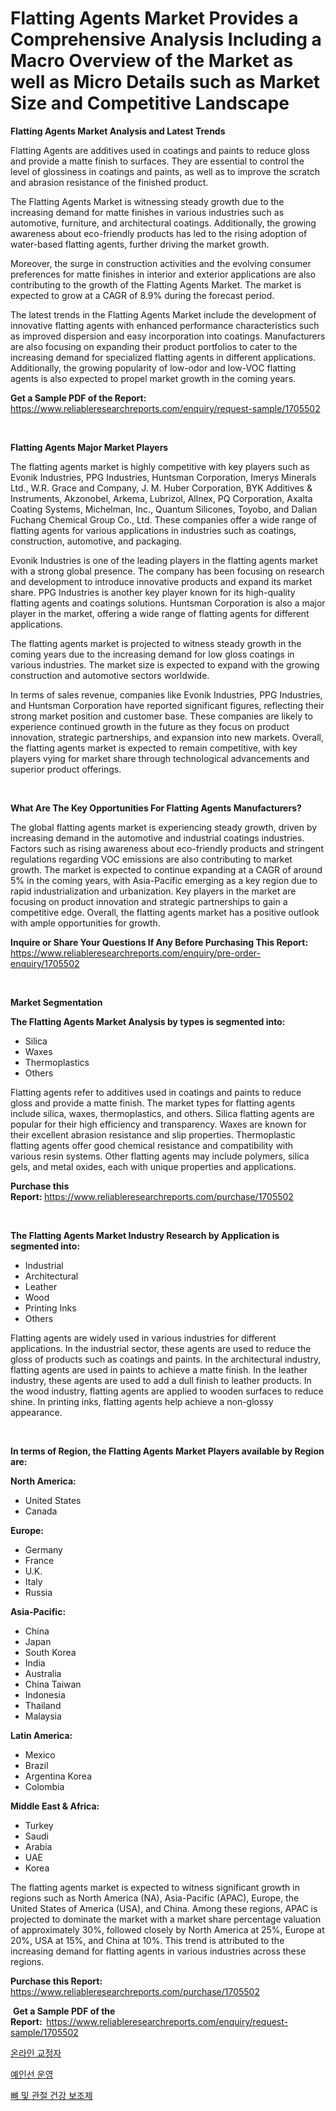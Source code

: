<p><h1>Flatting Agents Market Provides a Comprehensive Analysis Including a Macro Overview of the Market as well as Micro Details such as Market Size and Competitive Landscape</h1></p><p><strong>Flatting Agents Market Analysis and Latest Trends</strong></p>
<p><p>Flatting Agents are additives used in coatings and paints to reduce gloss and provide a matte finish to surfaces. They are essential to control the level of glossiness in coatings and paints, as well as to improve the scratch and abrasion resistance of the finished product.</p><p>The Flatting Agents Market is witnessing steady growth due to the increasing demand for matte finishes in various industries such as automotive, furniture, and architectural coatings. Additionally, the growing awareness about eco-friendly products has led to the rising adoption of water-based flatting agents, further driving the market growth.</p><p>Moreover, the surge in construction activities and the evolving consumer preferences for matte finishes in interior and exterior applications are also contributing to the growth of the Flatting Agents Market. The market is expected to grow at a CAGR of 8.9% during the forecast period.</p><p>The latest trends in the Flatting Agents Market include the development of innovative flatting agents with enhanced performance characteristics such as improved dispersion and easy incorporation into coatings. Manufacturers are also focusing on expanding their product portfolios to cater to the increasing demand for specialized flatting agents in different applications. Additionally, the growing popularity of low-odor and low-VOC flatting agents is also expected to propel market growth in the coming years.</p></p>
<p><strong>Get a Sample PDF of the Report:&nbsp;</strong> <a href="https://www.reliableresearchreports.com/enquiry/request-sample/1705502">https://www.reliableresearchreports.com/enquiry/request-sample/1705502</a></p>
<p>&nbsp;</p>
<p><strong>Flatting Agents Major Market Players</strong></p>
<p><p>The flatting agents market is highly competitive with key players such as Evonik Industries, PPG Industries, Huntsman Corporation, Imerys Minerals Ltd., W.R. Grace and Company, J. M. Huber Corporation, BYK Additives & Instruments, Akzonobel, Arkema, Lubrizol, Allnex, PQ Corporation, Axalta Coating Systems, Michelman, Inc., Quantum Silicones, Toyobo, and Dalian Fuchang Chemical Group Co., Ltd. These companies offer a wide range of flatting agents for various applications in industries such as coatings, construction, automotive, and packaging.</p><p>Evonik Industries is one of the leading players in the flatting agents market with a strong global presence. The company has been focusing on research and development to introduce innovative products and expand its market share. PPG Industries is another key player known for its high-quality flatting agents and coatings solutions. Huntsman Corporation is also a major player in the market, offering a wide range of flatting agents for different applications.</p><p>The flatting agents market is projected to witness steady growth in the coming years due to the increasing demand for low gloss coatings in various industries. The market size is expected to expand with the growing construction and automotive sectors worldwide.</p><p>In terms of sales revenue, companies like Evonik Industries, PPG Industries, and Huntsman Corporation have reported significant figures, reflecting their strong market position and customer base. These companies are likely to experience continued growth in the future as they focus on product innovation, strategic partnerships, and expansion into new markets. Overall, the flatting agents market is expected to remain competitive, with key players vying for market share through technological advancements and superior product offerings.</p></p>
<p>&nbsp;</p>
<p><strong>What Are The Key Opportunities For Flatting Agents Manufacturers?</strong></p>
<p><p>The global flatting agents market is experiencing steady growth, driven by increasing demand in the automotive and industrial coatings industries. Factors such as rising awareness about eco-friendly products and stringent regulations regarding VOC emissions are also contributing to market growth. The market is expected to continue expanding at a CAGR of around 5% in the coming years, with Asia-Pacific emerging as a key region due to rapid industrialization and urbanization. Key players in the market are focusing on product innovation and strategic partnerships to gain a competitive edge. Overall, the flatting agents market has a positive outlook with ample opportunities for growth.</p></p>
<p><strong>Inquire or Share Your Questions If Any Before Purchasing This Report:</strong> <a href="https://www.reliableresearchreports.com/enquiry/pre-order-enquiry/1705502">https://www.reliableresearchreports.com/enquiry/pre-order-enquiry/1705502</a></p>
<p>&nbsp;</p>
<p><strong>Market Segmentation</strong></p>
<p><strong>The Flatting Agents Market Analysis by types is segmented into:</strong></p>
<p><ul><li>Silica</li><li>Waxes</li><li>Thermoplastics</li><li>Others</li></ul></p>
<p><p>Flatting agents refer to additives used in coatings and paints to reduce gloss and provide a matte finish. The market types for flatting agents include silica, waxes, thermoplastics, and others. Silica flatting agents are popular for their high efficiency and transparency. Waxes are known for their excellent abrasion resistance and slip properties. Thermoplastic flatting agents offer good chemical resistance and compatibility with various resin systems. Other flatting agents may include polymers, silica gels, and metal oxides, each with unique properties and applications.</p></p>
<p><strong>Purchase this Report:&nbsp;</strong><a href="https://www.reliableresearchreports.com/purchase/1705502">https://www.reliableresearchreports.com/purchase/1705502</a></p>
<p>&nbsp;</p>
<p><strong>The Flatting Agents Market Industry Research by Application is segmented into:</strong></p>
<p><ul><li>Industrial</li><li>Architectural</li><li>Leather</li><li>Wood</li><li>Printing Inks</li><li>Others</li></ul></p>
<p><p>Flatting agents are widely used in various industries for different applications. In the industrial sector, these agents are used to reduce the gloss of products such as coatings and paints. In the architectural industry, flatting agents are used in paints to achieve a matte finish. In the leather industry, these agents are used to add a dull finish to leather products. In the wood industry, flatting agents are applied to wooden surfaces to reduce shine. In printing inks, flatting agents help achieve a non-glossy appearance.</p></p>
<p>&nbsp;</p>
<p><strong>In terms of Region, the Flatting Agents Market Players available by Region are:</strong></p>
<p>
    <p> <strong> North America: </strong>
        <ul>
            <li>United States</li>
            <li>Canada</li>
        </ul>
        </p> 
    <p> <strong> Europe: </strong>
        <ul>
            <li>Germany</li>
            <li>France</li>
            <li>U.K.</li>
            <li>Italy</li>
            <li>Russia</li>
        </ul>
        </p> 
    <p> <strong> Asia-Pacific: </strong>
        <ul>
            <li>China</li>
            <li>Japan</li>
            <li>South Korea</li>
            <li>India</li>
            <li>Australia</li>
            <li>China Taiwan</li>
            <li>Indonesia</li>
            <li>Thailand</li>
            <li>Malaysia</li>
        </ul>
        </p> 
    <p> <strong> Latin America: </strong>
        <ul>
            <li>Mexico</li>
            <li>Brazil</li>
            <li>Argentina Korea</li>
            <li>Colombia</li>
        </ul>
        </p> 
    <p> <strong> Middle East & Africa: </strong>
        <ul>
            <li>Turkey</li>
            <li>Saudi</li>
            <li>Arabia</li>
            <li>UAE</li>
            <li>Korea</li>
        </ul>
    </p>
    </p>
<p><p>The flatting agents market is expected to witness significant growth in regions such as North America (NA), Asia-Pacific (APAC), Europe, the United States of America (USA), and China. Among these regions, APAC is projected to dominate the market with a market share percentage valuation of approximately 30%, followed closely by North America at 25%, Europe at 20%, USA at 15%, and China at 10%. This trend is attributed to the increasing demand for flatting agents in various industries across these regions.</p></p>
<p><strong>Purchase this Report: </strong><a href="https://www.reliableresearchreports.com/purchase/1705502">https://www.reliableresearchreports.com/purchase/1705502</a></p>
<p>&nbsp;<strong>Get a Sample PDF of the Report:&nbsp;&nbsp;</strong><a href="https://www.reliableresearchreports.com/enquiry/request-sample/1705502">https://www.reliableresearchreports.com/enquiry/request-sample/1705502</a></p>
<p><strong></strong></p>
<p><p><a href="https://github.com/sougarounis/Market-Research-Report-List-2/blob/main/6930074182290.md">온라인 교정자</a></p><p><a href="https://github.com/laholand/Market-Research-Report-List-2/blob/main/8649393182289.md">예인선 운영</a></p><p><a href="https://github.com/sougarounis/Market-Research-Report-List-2/blob/main/4925316182288.md">뼈 및 관절 건강 보조제</a></p></p>
